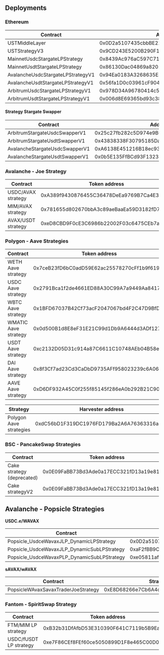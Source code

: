 ## Deployments

### Ethereum

| Contract                          | Address                                    |
| --------------------------------- | ------------------------------------------ |
| USTMiddleLayer                    | 0x0D2a5107435cbbBE21Db1ADB5F1E078E63e59449 |
| USTStrategyV3                     | 0x9CD243E5200B290F10d74D93E0CA6C9e51B3d664 |
| MainnetUsdcStargateLPStrategy     | 0x8439Ac976aC597C71C0512D8a53697a39E8F9773 |
| MainnetUsdtStargateLPStrategy     | 0x86130Dac04869a8201c7077270C10f3AFaba1c82 |
| AvalancheUsdcStargateLPStrategyV1 | 0x94Ea0183A3268635E34332A76DD2e9Eff13A00f4 |
| AvalancheUsdtStargateLPStrategyV1 | 0x56fa1D0c03961cF90443EDb88985B38506635c43 |
| ArbitrumUsdcStargateLPStrategyV1  | 0x978D34A96780414c5978AB3e861B0D098B2A006c |
| ArbitrumUsdtStargateLPStrategyV1  | 0x006d8E69365bd93c38f4AF1814207a4002f938C5 |

#### Strategy Stargate Swapper

| Contract                       | Address                                    |
| ------------------------------ | ------------------------------------------ |
| ArbitrumStargateUsdcSwapperV1  | 0x25c27fb282c5D974e9B091d45F28BA5dE128e022 |
| ArbitrumStargateUsdtSwapperV1  | 0x43838338F30795185Dabf1e52DaE6a3FEEdC953d |
| AvalancheStargateUsdcSwapperV1 | 0xA6138E451216B18ec93A2927280130c02cFF8185 |
| AvalancheStargateUsdtSwapperV1 | 0x0b5E135FfBCd93F1323bdEF45c1bEa5887588dfD |

### Avalanche - Joe Strategy

| Contract           | Token address                              | Strategy Address                           |
| ------------------ | ------------------------------------------ | ------------------------------------------ |
| USDC/AVAX strategy | 0xA389f9430876455C36478DeEa9769B7Ca4E3DDB1 | 0x663Ef4455A07243D9029bA0fC48297AE181aeb38 |
| MIM/AVAX strategy  | 0x781655d802670bbA3c89aeBaaEa59D3182fD755D | 0x43838338F30795185Dabf1e52DaE6a3FEEdC953d |
| AVAX/USDT strategy | 0xeD8CBD9F0cE3C6986b22002F03c6475CEb7a6256 | 0x87A5bF86D6C96775d926F43700c0fD99EE0c2E82 |

### Polygon - Aave Strategies

| Contract             | Token address                              | Strategy Address                           |
| -------------------- | ------------------------------------------ | ------------------------------------------ |
| WETH Aave strategy   | 0x7ceB23fD6bC0adD59E62ac25578270cFf1b9f619 | 0x760ef4F484EbF2668001B090291f84A3CDf2f3aa |
| USDC Aave strategy   | 0x2791Bca1f2de4661ED88A30C99A7a9449Aa84174 | 0xCFb49550ce8f39c29E73BA0baBc16609A63b31b1 |
| WBTC Aave strategy   | 0x1BFD67037B42Cf73acF2047067bd4F2C47D9BfD6 | 0xF2CF8109d1c66112132180c0d0f925bDD7b4c246 |
| WMATIC Aave strategy | 0x0d500B1d8E8eF31E21C99d1Db9A6444d3ADf1270 | 0x7166D2efffCA02c6A21A235732131660c3E61f9F |
| USDT Aave strategy   | 0xc2132D05D31c914a87C6611C10748AEb04B58e8F | 0x59c7459281B4CF2eE96C1CA2A410Fdf03F51A369 |
| DAI Aave strategy    | 0x8f3Cf7ad23Cd3CaDbD9735AFf958023239c6A063 | 0xB6665Ba83e054A91db1e6fC2252b4346a12C60d7 |
| AAVE Aave strategy   | 0xD6DF932A45C0f255f85145f286eA0b292B21C90B | 0x5fB5d087A67d412350060c848b826B9Fb0FE92bA |

| Strategy                | Harvester address                          |
| ----------------------- | ------------------------------------------ |
| Polygon Aave strategies | 0xdC56bD1F319DC1976FD179Ba2A6A76363316a374 |

### BSC - PancakeSwap Strategies

| Contract                   | Token address                              | Strategy Address                           |
| -------------------------- | ------------------------------------------ | ------------------------------------------ |
| Cake strategy (deprecated) | 0x0E09FaBB73Bd3Ade0a17ECC321fD13a19e81cE82 | 0x08B918dD18E087893bb9d711d9E0BBaA7a63Ef63 |
| Cake strategyV2            | 0x0E09FaBB73Bd3Ade0a17ECC321fD13a19e81cE82 | 0x6171619B5793099F8C577fe5dFC08ceA35a3B3Aa |

## Avalanche - Popsicle Strategies

**USDC.e/WAVAX**

| Contract                                    | Strategy Address                           |
| ------------------------------------------- | ------------------------------------------ |
| Popsicle_UsdceWavaxJLP_DynamicLPStrategy    | 0x0D2a5107435cbbBE21Db1ADB5F1E078E63e59449 |
| Popsicle_UsdceWavaxJLP_DynamicSubLPStrategy | 0xaF2fBB9CB80EdFb7d3f2d170a65AE3bFa42d0B86 |
| Popsicle_UsdceWavaxPLP_DynamicSubLPStrategy | 0xe05811aff7A105fe05b7144F4E0Dd777a83a194e |

**sAVAX/wAVAX**

| Contract                            | Strategy Address                           |
| ----------------------------------- | ------------------------------------------ |
| PopsicleWAvaxSavaxTraderJoeStrategy | 0xE8D68266e7Cb6A4c7c8e230993FC42634C0e4770 |

### Fantom - SpiritSwap Strategy

| Contract               | Token address                              | Strategy Address                           |
| ---------------------- | ------------------------------------------ | ------------------------------------------ |
| FTM/MIM LP strategy    | 0xB32b31DfAfbD53E310390F641C7119b5B9Ea0488 | 0xD5d0f5d872ed4eB74AA3E8fa6D833d6f7603D2EC |
| USDC/fUSDT LP strategy | 0xe7F86CEf8FEf60ce5050899D1F8e465C00D04a79 | 0x76DA31D7C9CbEAE102aff34D3398bC450c8374c1 |
